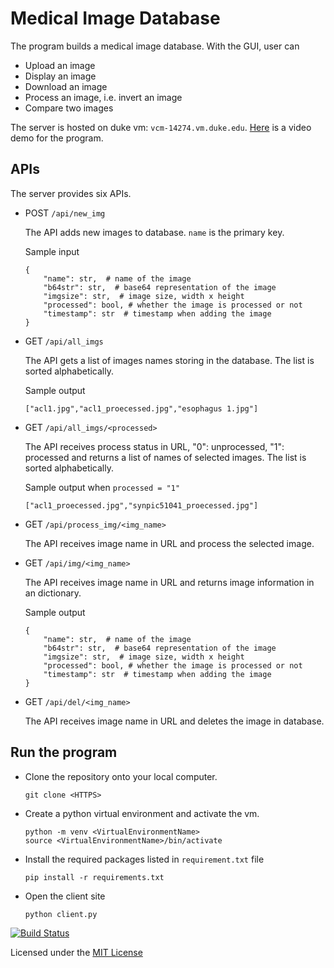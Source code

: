 # Medical Image Database

The program builds a medical image database. With the GUI, user can
- Upload an image
- Display an image
- Download an image
- Process an image, i.e. invert an image
- Compare two images

The server is hosted on duke vm: `vcm-14274.vm.duke.edu`. [Here](https://drive.google.com/file/d/1h9aNJgtQ7ay0TcS8B0Wji6i-VyG1j_MW/view?usp=sharing) is a video demo for the program.

## APIs
The server provides six APIs.

- POST `/api/new_img`
 
  The API adds new images to database. `name` is the primary key.

  Sample input
  ```
  {
      "name": str,  # name of the image
      "b64str": str,  # base64 representation of the image
      "imgsize": str,  # image size, width x height
      "processed": bool, # whether the image is processed or not
      "timestamp": str  # timestamp when adding the image
  }
  ```

- GET `/api/all_imgs`
   
    The API gets a list of images names storing in the database. The list is sorted alphabetically.

    Sample output
    ```
    ["acl1.jpg","acl1_proecessed.jpg","esophagus 1.jpg"]
    ```

- GET `/api/all_imgs/<processed>`

    The API receives process status in URL, "0": unprocessed, "1": processed and returns a list of names of selected images. The list is sorted alphabetically.

    Sample output when `processed = "1"`
    ```
    ["acl1_proecessed.jpg","synpic51041_proecessed.jpg"]
    ```

- GET `/api/process_img/<img_name>`

    The API receives image name in URL and process the selected image.

- GET `/api/img/<img_name>`

    The API receives image name in URL and returns image information in an dictionary.

    Sample output
    ```
    {
        "name": str,  # name of the image
        "b64str": str,  # base64 representation of the image
        "imgsize": str,  # image size, width x height
        "processed": bool, # whether the image is processed or not
        "timestamp": str  # timestamp when adding the image
    }
    ```

- GET `/api/del/<img_name>`

    The API receives image name in URL and deletes the image in database.

## Run the program
- Clone the repository onto your local computer.
    ```
    git clone <HTTPS>
    ```

- Create a python virtual environment and activate the vm.

    ```
    python -m venv <VirtualEnvironmentName>
    source <VirtualEnvironmentName>/bin/activate
    ```
- Install the required packages listed in ```requirement.txt``` file
    
    ```
    pip install -r requirements.txt
    ```

- Open the client site
    ```
    python client.py
    ```

[![Build Status](https://travis-ci.com/BME547-Spring2020/final-project-tongshen9095.svg?token=ux78qpJUFtLc2BCMkjZA&branch=master)](https://travis-ci.com/BME547-Spring2020/final-project-tongshen9095)

Licensed under the [MIT License](LICENSE.txt)
